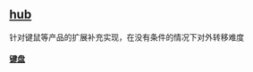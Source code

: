 ﻿## [hub](https://github.com/lite-life/elite) 

针对键鼠等产品的扩展补充实现，在没有条件的情况下对外转移难度

#### [键盘](../keyboard) 